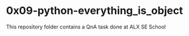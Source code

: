 # 0x09-python-everything_is_object

This repository folder contains a QnA task done at ALX SE School
